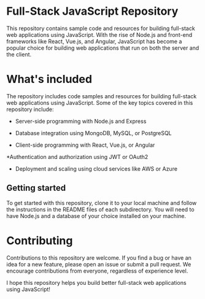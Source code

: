 # Full-Stack JavaScript Repository
This repository contains sample code and resources for building full-stack web applications using JavaScript. With the rise of Node.js and front-end frameworks like React, Vue.js, and Angular, JavaScript has become a popular choice for building web applications that run on both the server and the client.

# What's included
The repository includes code samples and resources for building full-stack web applications using JavaScript. Some of the key topics covered in this repository include:

* Server-side programming with Node.js and Express

* Database integration using MongoDB, MySQL, or PostgreSQL

* Client-side programming with React, Vue.js, or Angular

*Authentication and authorization using JWT or OAuth2

* Deployment and scaling using cloud services like AWS or Azure

## Getting started
To get started with this repository, clone it to your local machine and follow the instructions in the README files of each subdirectory. You will need to have Node.js and a database of your choice installed on your machine.

# Contributing
Contributions to this repository are welcome. If you find a bug or have an idea for a new feature, please open an issue or submit a pull request. We encourage contributions from everyone, regardless of experience level.

I hope this repository helps you build better full-stack web applications using JavaScript!
